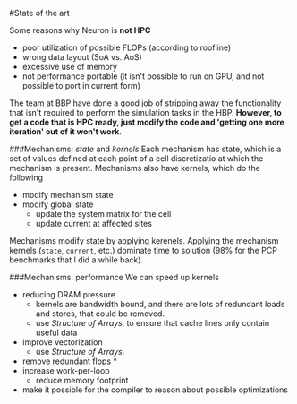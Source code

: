 #State of the art

Some reasons why Neuron is **not HPC**
* poor utilization of possible FLOPs (according to roofline)
* wrong data layout (SoA vs. AoS)
* excessive use of memory
* not performance portable (it isn't possible to run on GPU, and not possible to port in current form)

The team at BBP have done a good job of stripping away the functionality that isn't required to perform the simulation tasks in the HBP. **However, to get a code that is HPC ready, just modify the code and 'getting one more iteration' out of it won't work**.

###Mechanisms: _state_ and _kernels_
Each mechanism has state, which is a set of values defined at each point of a cell discretizatio at which the mechanism is present. Mechanisms also have kernels, which do the following
* modify mechanism state
* modify global state
  * update the system matrix for the cell
  * update current at affected sites

Mechanisms modify state by applying kerenels. Applying the mechanism kernels (`state`, `current`, etc.) dominate time to solution (98% for the PCP benchmarks that I did a while back).

###Mechanisms: performance
We can speed up kernels
* reducing DRAM pressure
  * kernels are bandwidth bound, and there are lots of redundant loads and stores, that could be removed.
  * use _Structure of Arrays_, to  ensure that cache lines only contain useful data
* improve vectorization
  * use _Structure of Arrays_.
* remove redundant flops
  *
* increase work-per-loop
  * reduce memory footprint
* make it possible for the compiler to reason about possible optimizations


###